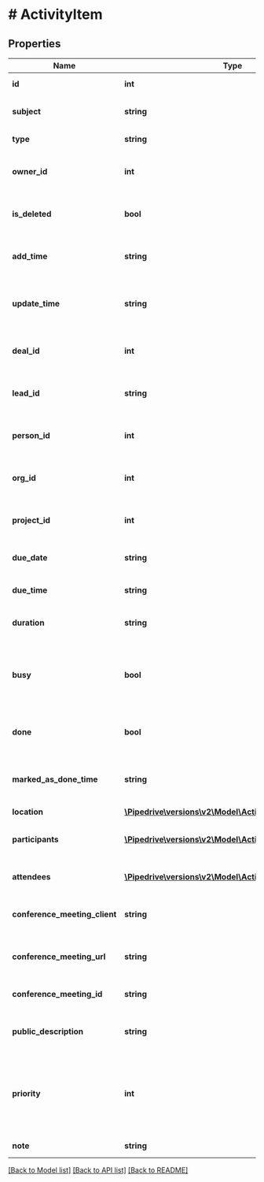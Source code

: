# # ActivityItem

## Properties

Name | Type | Description | Notes
------------ | ------------- | ------------- | -------------
**id** | **int** | The ID of the activity | [optional]
**subject** | **string** | The subject of the activity | [optional]
**type** | **string** | The type of the activity | [optional]
**owner_id** | **int** | The ID of the user who owns the activity | [optional]
**is_deleted** | **bool** | Whether the activity is deleted or not | [optional]
**add_time** | **string** | The creation date and time of the activity | [optional]
**update_time** | **string** | The last updated date and time of the activity | [optional]
**deal_id** | **int** | The ID of the deal linked to the activity | [optional]
**lead_id** | **string** | The ID of the lead linked to the activity | [optional]
**person_id** | **int** | The ID of the person linked to the activity | [optional]
**org_id** | **int** | The ID of the organization linked to the activity | [optional]
**project_id** | **int** | The ID of the project linked to the activity | [optional]
**due_date** | **string** | The due date of the activity | [optional]
**due_time** | **string** | The due time of the activity | [optional]
**duration** | **string** | The duration of the activity | [optional]
**busy** | **bool** | Whether the activity marks the assignee as busy or not in their calendar | [optional]
**done** | **bool** | Whether the activity is marked as done or not | [optional]
**marked_as_done_time** | **string** | The date and time when the activity was marked as done | [optional]
**location** | [**\Pipedrive\versions\v2\Model\ActivityItemLocation**](ActivityItemLocation.md) |  | [optional]
**participants** | [**\Pipedrive\versions\v2\Model\ActivityItemParticipants[]**](ActivityItemParticipants.md) | The participants of the activity | [optional]
**attendees** | [**\Pipedrive\versions\v2\Model\ActivityItemAttendees[]**](ActivityItemAttendees.md) | The attendees of the activity | [optional]
**conference_meeting_client** | **string** | The client used for the conference meeting | [optional]
**conference_meeting_url** | **string** | The URL of the conference meeting | [optional]
**conference_meeting_id** | **string** | The ID of the conference meeting | [optional]
**public_description** | **string** | The public description of the activity | [optional]
**priority** | **int** | The priority of the activity. Mappable to a specific string using activityFields API. | [optional]
**note** | **string** | The note of the activity | [optional]

[[Back to Model list]](../../README.md#models) [[Back to API list]](../../README.md#endpoints) [[Back to README]](../../README.md)
